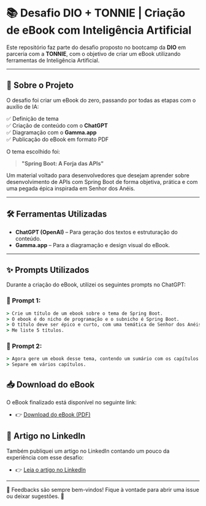 # 📚 Desafio DIO + TONNIE | Criação de eBook com Inteligência Artificial

Este repositório faz parte do desafio proposto no bootcamp da **DIO** em parceria com a **TONNIE**, com o objetivo de criar um eBook utilizando ferramentas de Inteligência Artificial.

---

## 🚀 Sobre o Projeto

O desafio foi criar um eBook do zero, passando por todas as etapas com o auxílio de IA:

✅ Definição de tema  
✅ Criação de conteúdo com o **ChatGPT**  
✅ Diagramação com o **Gamma.app**  
✅ Publicação do eBook em formato PDF  

O tema escolhido foi:

> **"Spring Boot: A Forja das APIs"**

Um material voltado para desenvolvedores que desejam aprender sobre desenvolvimento de APIs com Spring Boot de forma objetiva, prática e com uma pegada épica inspirada em Senhor dos Anéis.

---

## 🛠️ Ferramentas Utilizadas

- **ChatGPT (OpenAI)** – Para geração dos textos e estruturação do conteúdo.
- **Gamma.app** – Para a diagramação e design visual do eBook.

---

## ✨ Prompts Utilizados

Durante a criação do eBook, utilizei os seguintes prompts no ChatGPT:

### 🎯 Prompt 1:

```cmd
> Crie um título de um ebook sobre o tema de Spring Boot.
> O ebook é do nicho de programação e o subnicho é Spring Boot.
> O título deve ser épico e curto, com uma temática de Senhor dos Anéis no título.
> Me liste 5 títulos.
```

### 🎯 Prompt 2:
```cmd
> Agora gere um ebook desse tema, contendo um sumário com os capítulos.
> Separe em vários capítulos.
```

## 📥 Download do eBook
O eBook finalizado está disponível no seguinte link:

* 👉 [Download do eBook (PDF)](https://github.com/caio20538/Ebook-Spring-boot/blob/main/Spring%20Boot%20e%20a%20forja%20das%20APIs.pdf)

## 📝 Artigo no LinkedIn
Também publiquei um artigo no LinkedIn contando um pouco da experiência com esse desafio:

* 👉 [Leia o artigo no LinkedIn](https://www.linkedin.com/posts/caio-silva-397301254_spring-boot-a-forja-das-apis-activity-7345515635667361793-GA_F?utm_source=share&utm_medium=member_desktop&rcm=ACoAAD6xbOMB6N4KHaHShfYys9oNAqCPAZki-XE)
---

💬 Feedbacks são sempre bem-vindos!
Fique à vontade para abrir uma issue ou deixar sugestões. 🚀
